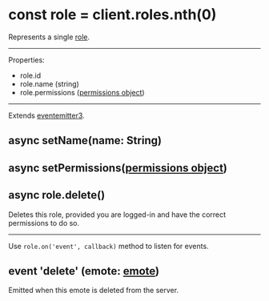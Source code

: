 # const role = client.roles.nth(0)
Represents a single [role](role.md).

---

Properties:

* role.id
* role.name (string)
* role.permissions ([permissions object](https://github.com/decent-chat/spec/blob/master/doc.md#permissions))

---

Extends [eventemitter3](https://npm.im/eventemitter3).

## async setName(name: String)

## async setPermissions([permissions object](https://github.com/decent-chat/spec/blob/master/doc.md#permissions))

## async role.delete()
Deletes this role, provided you are logged-in and have the correct permissions to do so.

---

Use `role.on('event', callback)` method to listen for events.

## event 'delete' (emote: [emote](emote.md))
Emitted when this emote is deleted from the server.
